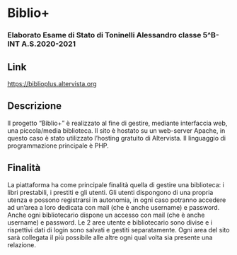 # Biblio+
### Elaborato Esame di Stato di Toninelli Alessandro classe 5^B-INT A.S.2020-2021

## Link
https://biblioplus.altervista.org

## Descrizione
Il progetto “Biblio+” è realizzato al fine di gestire, mediante interfaccia web, una piccola/media biblioteca. Il sito è hostato su un web-server Apache, in questo caso è stato utilizzato l’hosting gratuito di Altervista. Il linguaggio di programmazione principale è PHP.

## Finalità
La piattaforma ha come principale finalità quella di gestire una biblioteca: i libri prestabili, i prestiti e gli utenti. Gli utenti dispongono di una propria utenza e possono registrarsi in autonomia, in ogni caso potranno accedere ad un’area a loro dedicata con mail (che è anche username) e password. Anche ogni bibliotecario dispone un accesso con mail (che è anche username) e password. Le 2 aree utente e bibliotecario sono divise e i rispettivi dati di login sono salvati e gestiti separatamente. Ogni area del sito sarà collegata il più possibile alle altre ogni qual volta sia presente una relazione.
